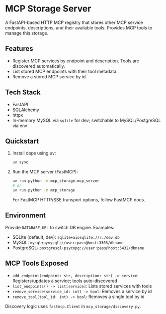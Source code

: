 # MCP Storage Server

A FastAPI-based HTTP MCP registry that stores other MCP service endpoints, descriptions, and their available tools. Provides MCP tools to manage this storage.

## Features

- Register MCP services by endpoint and description. Tools are discovered automatically.
- List stored MCP endpoints with their tool metadata.
- Remove a stored MCP service by id.

## Tech Stack

- FastAPI
- SQLAlchemy
- httpx
- In-memory MySQL via `sqlite` for dev; switchable to MySQL/PostgreSQL via env

## Quickstart

1. Install deps using uv:

   ```sh
   uv sync
   ```

2. Run the MCP server (FastMCP):

   ```sh
   uv run python -m mcp_storage.mcp_server
   # or
   uv run python -m mcp_storage
   ```

   For FastMCP HTTP/SSE transport options, follow FastMCP docs.

## Environment

Provide `DATABASE_URL` to switch DB engine. Examples:

- SQLite (default, dev): `sqlite+aiosqlite:///./dev.db`
- MySQL: `mysql+pymysql://user:pass@host:3306/dbname`
- PostgreSQL: `postgresql+psycopg://user:pass@host:5432/dbname`

## MCP Tools Exposed

- `add_endpoint(endpoint: str, description: str) -> service`: Registers/updates a service; tools auto-discovered
- `list_endpoints() -> list[service]`: Lists stored services with tools
- `remove_service(service_id: int) -> bool`: Removes a service by id
- `remove_tool(tool_id: int) -> bool`: Removes a single tool by id

Discovery logic uses `fastmcp.Client` in `mcp_storage/discovery.py`.

